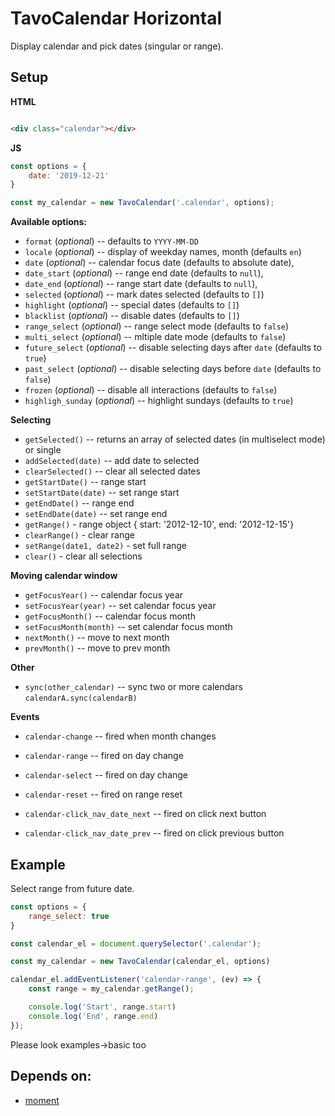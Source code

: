 # TavoCalendar Horizontal

Display calendar and pick dates (singular or range).

## Setup

**HTML**
```html

<div class="calendar"></div>
```
**JS**
```js
const options = {
    date: '2019-12-21'
}

const my_calendar = new TavoCalendar('.calendar', options);
```

**Available options:**

* `format` (*optional*) -- defaults to `YYYY-MM-DD`
* `locale` (*optional*) -- display of weekday names, month  (defaults `en`)
* `date` (*optional*) -- calendar focus date (defaults to absolute date),
* `date_start` (*optional*) -- range end date (defaults to `null`),
* `date_end` (*optional*) -- range start date (defaults to `null`),
* `selected` (*optional*) -- mark dates selected (defaults to `[]`) 
* `highlight` (*optional*) -- special dates (defaults to `[]`) 
* `blacklist` (*optional*) -- disable dates (defaults to `[]`) 
* `range_select` (*optional*) -- range select mode (defaults to `false`)
* `multi_select` (*optional*) -- mltiple date mode (defaults to `false`)
* `future_select` (*optional*) -- disable selecting days after `date` (defaults to `true`)
* `past_select` (*optional*) -- disable selecting days before `date` (defaults to `false`)
* `frozen` (*optional*) -- disable all interactions (defaults to `false`)
* `highligh_sunday` (*optional*) -- highlight sundays (defaults to `true`)

**Selecting**

* `getSelected()` -- returns an array of selected dates (in multiselect mode) or single
* `addSelected(date)` -- add date to  selected
* `clearSelected()` -- clear all selected dates 
* `getStartDate()` -- range start
* `setStartDate(date)` -- set range start
* `getEndDate()` -- range end
* `setEndDate(date)` -- set range end
* `getRange()` - range object { start: '2012-12-10', end: '2012-12-15'}
* `clearRange()` - clear range
* `setRange(date1, date2)` - set full range
* `clear()` - clear all selections

**Moving calendar window**

* `getFocusYear()` -- calendar focus year
* `setFocusYear(year)` -- set calendar focus year
* `getFocusMonth()` -- calendar focus month
* `setFocusMonth(month)` -- set calendar focus month
* `nextMonth()` -- move to next month
* `prevMonth()` -- move to prev month

**Other**

* `sync(other_calendar)` -- sync two or more calendars `calendarA.sync(calendarB)`

**Events**

* `calendar-change` -- fired when month changes
* `calendar-range` -- fired on day change
* `calendar-select` -- fired on day change
* `calendar-reset` -- fired on range reset

* `calendar-click_nav_date_next` -- fired on click next button
* `calendar-click_nav_date_prev` -- fired on click previous button

## Example

Select range from future date.

```js
const options = {
    range_select: true
}

const calendar_el = document.querySelector('.calendar');

const my_calendar = new TavoCalendar(calendar_el, options)

calendar_el.addEventListener('calendar-range', (ev) => {
    const range = my_calendar.getRange();

    console.log('Start', range.start)
    console.log('End', range.end)
});
```
Please look examples->basic too

## Depends on:

* [moment](https://github.com/moment/moment/)
